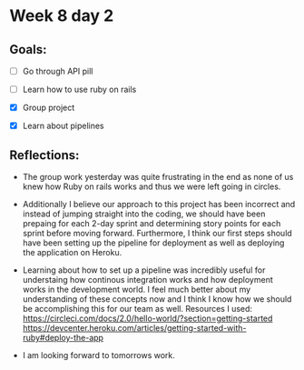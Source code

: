 # Week 8 day 2

## Goals:

* [ ] Go through API pill 
* [ ] Learn how to use ruby on rails 
* [x] Group project 
* [x] Learn about pipelines


## Reflections:

* The group work yesterday was quite frustrating in the end as none of us knew how Ruby on rails works and thus we were left going in circles. 

* Additionally I believe our approach to this project has been incorrect and instead of jumping straight into the coding, we should have been prepaing for each 2-day sprint and determining story points for each sprint before moving forward. Furthermore, I think our first steps should have been setting up the pipeline for deployment as well as deploying the application on Heroku. 

* Learning about how to set up a pipeline was incredibly useful for understaing how continous integration works and how deployment works in the development world. I feel much better about my understanding of these concepts now and I think I know how we should be accomplishing this for our team as well. 
    Resources I used:
    https://circleci.com/docs/2.0/hello-world/?section=getting-started
    https://devcenter.heroku.com/articles/getting-started-with-ruby#deploy-the-app
    

* I am looking forward to tomorrows work. 
